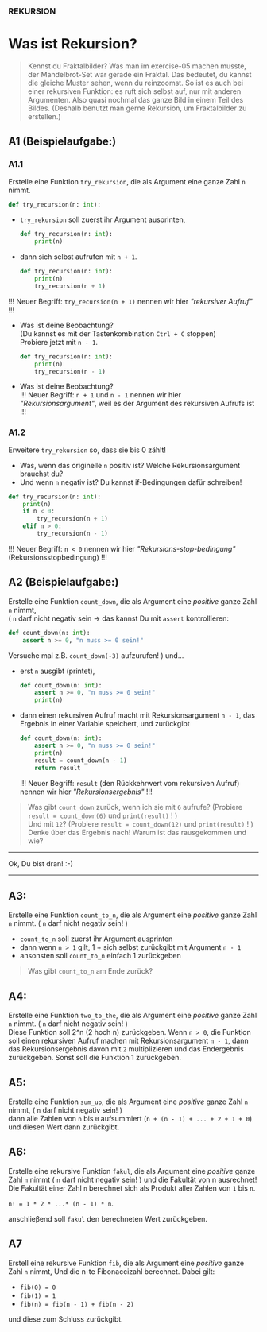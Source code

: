 ### REKURSION 
# Was ist Rekursion?
> Kennst du Fraktalbilder? Was man im exercise-05 machen musste,
> der Mandelbrot-Set war gerade ein Fraktal.
> Das bedeutet, du kannst die gleiche Muster sehen, wenn du reinzoomst.
> So ist es auch bei einer rekursiven Funktion: es ruft sich selbst auf,
> nur mit anderen Argumenten. Also quasi nochmal das ganze Bild
> in einem Teil des Bildes.
> (Deshalb benutzt man gerne Rekursion, um Fraktalbilder zu erstellen.)

## A1 (Beispielaufgabe:)
### A1.1 
Erstelle eine Funktion `try_rekursion`, die als Argument eine ganze Zahl `n` nimmt.
  ```py
  def try_recursion(n: int):
  ```
- `try_rekursion` soll zuerst ihr Argument ausprinten, 
  ```py
  def try_recursion(n: int):
      print(n)
  ```
- dann sich selbst aufrufen mit `n + 1`.
  ```py
  def try_recursion(n: int):
      print(n)
      try_recursion(n + 1)
  ```
!!! Neuer Begriff:  `try_recursion(n + 1)` nennen wir hier _"rekursiver Aufruf"_ !!!

- Was ist deine Beobachtung?  
  (Du kannst es mit der Tastenkombination `Ctrl + C` stoppen)  
  Probiere jetzt mit `n - 1`.
  ```py
  def try_recursion(n: int):
      print(n)
      try_recursion(n - 1)
  ```
- Was ist deine Beobachtung?  
!!! Neuer Begriff:  `n + 1` und `n - 1` nennen wir hier _"Rekursionsargument"_, weil es der Argument des rekursiven Aufrufs ist !!!

### A1.2 
Erweitere `try_rekursion` so, dass sie bis 0 zählt!
- Was, wenn das originelle `n` positiv ist? Welche Rekursionsargument brauchst du?
- Und wenn `n` negativ ist? Du kannst if-Bedingungen dafür schreiben!
```py
def try_recursion(n: int):
    print(n)
    if n < 0:
        try_recursion(n + 1)
    elif n > 0:
        try_recursion(n - 1)
```
!!! Neuer Begriff: `n < 0` nennen wir hier _"Rekursions-stop-bedingung"_ (Rekursionsstopbedingung) !!!



## A2 (Beispielaufgabe:)
Erstelle eine Funktion `count_down`, die als Argument eine *positive* ganze Zahl `n` nimmt,  
( `n` darf nicht negativ sein -> das kannst Du mit `assert` kontrollieren:
```py
def count_down(n: int):
    assert n >= 0, "n muss >= 0 sein!"
```
Versuche mal z.B. `count_down(-3)` aufzurufen!
) und...
- erst `n` ausgibt (printet),
  ```py
  def count_down(n: int):
      assert n >= 0, "n muss >= 0 sein!"
      print(n)
  ```
- dann einen rekursiven Aufruf macht mit Rekursionsargument `n - 1`, das Ergebnis in einer Variable speichert, und zurückgibt
  ```py
  def count_down(n: int):
      assert n >= 0, "n muss >= 0 sein!"
      print(n)
      result = count_down(n - 1)
      return result
  ```
  !!! Neuer Begriff: `result` (den Rückkehrwert vom rekursiven Aufruf) nennen wir hier _"Rekursionsergebnis"_ !!!  

> Was gibt `count_down` zurück, wenn ich sie mit `6` aufrufe? (Probiere `result = count_down(6)` und `print(result)` ! )  
> Und mit `12`? (Probiere `result = count_down(12)` und `print(result)` ! )  
> Denke über das Ergebnis nach! Warum ist das rausgekommen und wie?

---

Ok, Du bist dran! :-)

---

## A3:
Erstelle eine Funktion `count_to_n`, die als Argument eine *positive* ganze Zahl `n` nimmt. ( `n` darf nicht negativ sein! )
- `count_to_n` soll zuerst ihr Argument ausprinten
- dann wenn `n > 1` gilt,  1 + sich selbst zurückgibt mit Argument `n - 1`
- ansonsten soll `count_to_n` einfach 1 zurückgeben
> Was gibt `count_to_n` am Ende zurück?

## A4:
Erstelle eine Funktion `two_to_the`, die als Argument eine *positive* ganze Zahl `n` nimmt. ( `n` darf nicht negativ sein! )  
Diese Funktion soll 2^n (2 hoch n) zurückgeben. Wenn `n > 0`, die Funktion soll einen rekursiven Aufruf machen mit Rekursionsargument `n - 1`,
dann das Rekursionsergebnis davon mit `2` multiplizieren und das Endergebnis zurückgeben.
Sonst soll die Funktion 1 zurückgeben.

## A5:
Erstelle eine Funktion `sum_up`, die als Argument eine *positive* ganze Zahl `n` nimmt, ( `n` darf nicht negativ sein! )  
dann alle Zahlen von `n` bis `0` aufsummiert (`n + (n - 1) + ... + 2 + 1 + 0`) und diesen Wert dann zurückgibt.

## A6:
Erstelle eine rekursive Funktion `fakul`,  die als Argument eine *positive* ganze Zahl `n` nimmt ( `n` darf nicht negativ sein! )
und die Fakultät von n ausrechnet! Die Fakultät einer Zahl `n` berechnet sich 
als Produkt aller Zahlen von `1` bis `n`.

`n! = 1 * 2 * ...* (n - 1) * n`.

anschlieβend soll `fakul` den berechneten Wert zurückgeben.

## A7
Erstell eine rekursive Funktion `fib`, die als Argument eine *positive* ganze Zahl `n` nimmt,
Und die n-te Fibonaccizahl berechnet.
Dabei gilt:
- `fib(0) = 0`
- `fib(1) = 1`
- `fib(n) = fib(n - 1) + fib(n - 2)`

und diese zum Schluss zurückgibt.

